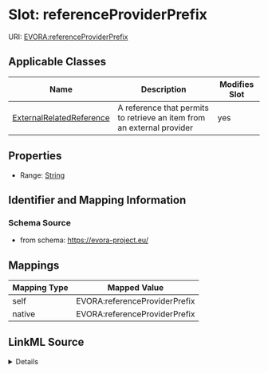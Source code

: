 

# Slot: referenceProviderPrefix



URI: [EVORA:referenceProviderPrefix](https://evora-project.eu/referenceProviderPrefix)



<!-- no inheritance hierarchy -->





## Applicable Classes

| Name | Description | Modifies Slot |
| --- | --- | --- |
| [ExternalRelatedReference](ExternalRelatedReference.md) | A reference that permits to retrieve an item from an external provider |  yes  |







## Properties

* Range: [String](String.md)





## Identifier and Mapping Information







### Schema Source


* from schema: https://evora-project.eu/




## Mappings

| Mapping Type | Mapped Value |
| ---  | ---  |
| self | EVORA:referenceProviderPrefix |
| native | EVORA:referenceProviderPrefix |




## LinkML Source

<details>
```yaml
name: referenceProviderPrefix
from_schema: https://evora-project.eu/
rank: 1000
alias: referenceProviderPrefix
domain_of:
- ExternalRelatedReference
range: string

```
</details>
